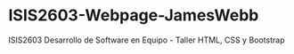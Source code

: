 # ISIS2603-Webpage-JamesWebb
ISIS2603 Desarrollo de Software en Equipo - Taller HTML, CSS y Bootstrap
